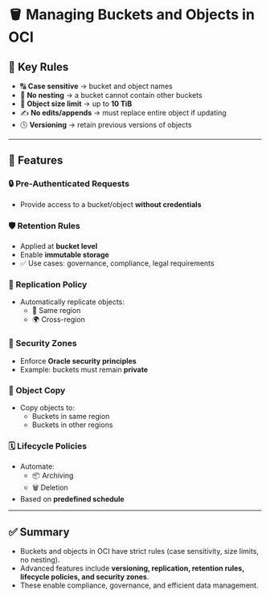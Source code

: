 # 🪣 Managing Buckets and Objects in OCI

## 📌 Key Rules
- 🔠 **Case sensitive** → bucket and object names  
- 🚫 **No nesting** → a bucket cannot contain other buckets  
- 📏 **Object size limit** → up to **10 TiB**  
- ✍️ **No edits/appends** → must replace entire object if updating  
- 🕓 **Versioning** → retain previous versions of objects  

---

## 🔑 Features

### 🔒 Pre-Authenticated Requests
- Provide access to a bucket/object **without credentials**  

### 🛡️ Retention Rules
- Applied at **bucket level**  
- Enable **immutable storage**  
- ✅ Use cases: governance, compliance, legal requirements  

### 🔄 Replication Policy
- Automatically replicate objects:  
  - 📍 Same region  
  - 🌍 Cross-region  

### 🧰 Security Zones
- Enforce **Oracle security principles**  
- Example: buckets must remain **private**  

### 📂 Object Copy
- Copy objects to:  
  - Buckets in same region  
  - Buckets in other regions  

### 🗓️ Lifecycle Policies
- Automate:  
  - 📦 Archiving  
  - 🗑️ Deletion  
- Based on **predefined schedule**  

---

## ✅ Summary
- Buckets and objects in OCI have strict rules (case sensitivity, size limits, no nesting).  
- Advanced features include **versioning, replication, retention rules, lifecycle policies, and security zones**.  
- These enable compliance, governance, and efficient data management.  
